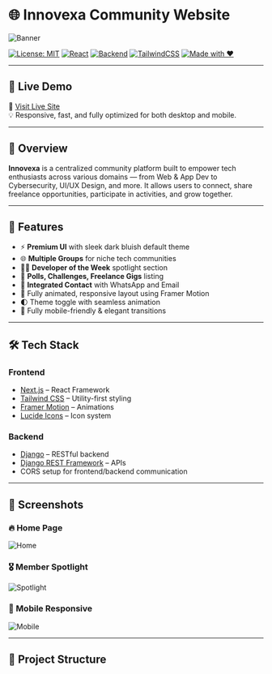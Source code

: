 # 🌐 Innovexa Community Website

![Banner](./public/innovexa-banner.png)

[![License: MIT](https://img.shields.io/badge/License-MIT-blue.svg)](LICENSE)
[![React](https://img.shields.io/badge/Frontend-Next.js-blue)](https://nextjs.org/)
[![Backend](https://img.shields.io/badge/Backend-Django-darkgreen)](https://www.djangoproject.com/)
[![TailwindCSS](https://img.shields.io/badge/Styling-TailwindCSS-38bdf8)](https://tailwindcss.com/)
[![Made with ❤️](https://img.shields.io/badge/Made%20with-%F0%9F%92%9C-red)](#)

---

## 🚀 Live Demo

🎯 [Visit Live Site](https://your-domain.com)  
💡 Responsive, fast, and fully optimized for both desktop and mobile.

---

## 📌 Overview

**Innovexa** is a centralized community platform built to empower tech enthusiasts across various domains — from Web & App Dev to Cybersecurity, UI/UX Design, and more. It allows users to connect, share freelance opportunities, participate in activities, and grow together.

---

## 🌟 Features

- ⚡ **Premium UI** with sleek dark bluish default theme
- 🌐 **Multiple Groups** for niche tech communities
- 🧑‍🎓 **Developer of the Week** spotlight section
- 🧠 **Polls, Challenges, Freelance Gigs** listing
- 💬 **Integrated Contact** with WhatsApp and Email
- 🎨 Fully animated, responsive layout using Framer Motion
- 🌓 Theme toggle with seamless animation
- 📱 Fully mobile-friendly & elegant transitions

---

## 🛠️ Tech Stack

### Frontend
- [Next.js](https://nextjs.org/) – React Framework
- [Tailwind CSS](https://tailwindcss.com/) – Utility-first styling
- [Framer Motion](https://www.framer.com/motion/) – Animations
- [Lucide Icons](https://lucide.dev/) – Icon system

### Backend
- [Django](https://www.djangoproject.com/) – RESTful backend
- [Django REST Framework](https://www.django-rest-framework.org/) – APIs
- CORS setup for frontend/backend communication

---

## 📸 Screenshots

### 🔥 Home Page  
![Home](./public/screenshots/homepage.png)

### 🎖️ Member Spotlight  
![Spotlight](./public/screenshots/spotlight.png)

### 📱 Mobile Responsive  
![Mobile](./public/screenshots/mobile.png)

---

## 📁 Project Structure

